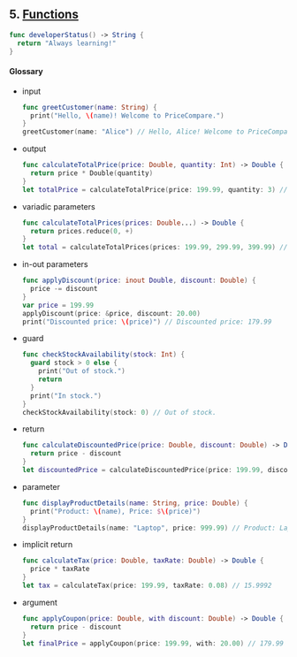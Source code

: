 ## 5. [Functions](https://docs.swift.org/swift-book/LanguageGuide/Functions.html)

   ```swift 
   func developerStatus() -> String {
     return "Always learning!"
   }
   ```
   
     
   #### Glossary
   
  * input 
    ```swift
    func greetCustomer(name: String) {
      print("Hello, \(name)! Welcome to PriceCompare.")
    }
    greetCustomer(name: "Alice") // Hello, Alice! Welcome to PriceCompare.
    ```

  * output 
    ```swift
    func calculateTotalPrice(price: Double, quantity: Int) -> Double {
      return price * Double(quantity)
    }
    let totalPrice = calculateTotalPrice(price: 199.99, quantity: 3) // 599.97
    ```

  * variadic parameters 
    ```swift
    func calculateTotalPrices(prices: Double...) -> Double {
      return prices.reduce(0, +)
    }
    let total = calculateTotalPrices(prices: 199.99, 299.99, 399.99) // 899.97
    ```

  * in-out parameters 
    ```swift
    func applyDiscount(price: inout Double, discount: Double) {
      price -= discount
    }
    var price = 199.99
    applyDiscount(price: &price, discount: 20.00)
    print("Discounted price: \(price)") // Discounted price: 179.99
    ```

  * guard 
    ```swift
    func checkStockAvailability(stock: Int) {
      guard stock > 0 else {
        print("Out of stock.")
        return
      }
      print("In stock.")
    }
    checkStockAvailability(stock: 0) // Out of stock.
    ```

  * return 
    ```swift
    func calculateDiscountedPrice(price: Double, discount: Double) -> Double {
      return price - discount
    }
    let discountedPrice = calculateDiscountedPrice(price: 199.99, discount: 20.00) // 179.99
    ```

  * parameter 
    ```swift
    func displayProductDetails(name: String, price: Double) {
      print("Product: \(name), Price: $\(price)")
    }
    displayProductDetails(name: "Laptop", price: 999.99) // Product: Laptop, Price: $999.99
    ```

  * implicit return 
    ```swift
    func calculateTax(price: Double, taxRate: Double) -> Double {
      price * taxRate
    }
    let tax = calculateTax(price: 199.99, taxRate: 0.08) // 15.9992
    ```

  * argument 
    ```swift
    func applyCoupon(price: Double, with discount: Double) -> Double {
      return price - discount
    }
    let finalPrice = applyCoupon(price: 199.99, with: 20.00) // 179.99
    ```